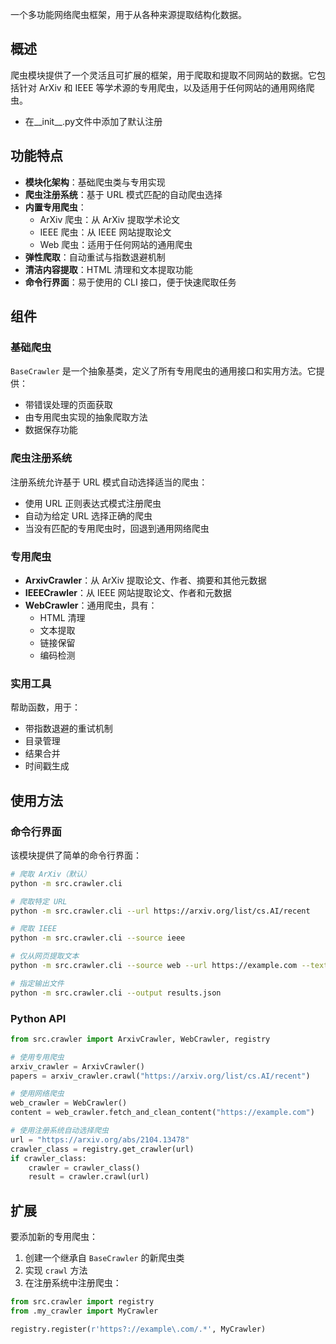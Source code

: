 一个多功能网络爬虫框架，用于从各种来源提取结构化数据。

## 概述

爬虫模块提供了一个灵活且可扩展的框架，用于爬取和提取不同网站的数据。它包括针对 ArXiv 和 IEEE 等学术源的专用爬虫，以及适用于任何网站的通用网络爬虫。

- 在__init__.py文件中添加了默认注册

## 功能特点

- **模块化架构**：基础爬虫类与专用实现
- **爬虫注册系统**：基于 URL 模式匹配的自动爬虫选择
- **内置专用爬虫**：
  - ArXiv 爬虫：从 ArXiv 提取学术论文
  - IEEE 爬虫：从 IEEE 网站提取论文
  - Web 爬虫：适用于任何网站的通用爬虫
- **弹性爬取**：自动重试与指数退避机制
- **清洁内容提取**：HTML 清理和文本提取功能
- **命令行界面**：易于使用的 CLI 接口，便于快速爬取任务

## 组件

### 基础爬虫

`BaseCrawler` 是一个抽象基类，定义了所有专用爬虫的通用接口和实用方法。它提供：

- 带错误处理的页面获取
- 由专用爬虫实现的抽象爬取方法
- 数据保存功能

### 爬虫注册系统

注册系统允许基于 URL 模式自动选择适当的爬虫：

- 使用 URL 正则表达式模式注册爬虫
- 自动为给定 URL 选择正确的爬虫
- 当没有匹配的专用爬虫时，回退到通用网络爬虫

### 专用爬虫

- **ArxivCrawler**：从 ArXiv 提取论文、作者、摘要和其他元数据
- **IEEECrawler**：从 IEEE 网站提取论文、作者和元数据
- **WebCrawler**：通用爬虫，具有：
  - HTML 清理
  - 文本提取
  - 链接保留
  - 编码检测

### 实用工具

帮助函数，用于：
- 带指数退避的重试机制
- 目录管理
- 结果合并
- 时间戳生成

## 使用方法

### 命令行界面

该模块提供了简单的命令行界面：

```bash
# 爬取 ArXiv（默认）
python -m src.crawler.cli

# 爬取特定 URL
python -m src.crawler.cli --url https://arxiv.org/list/cs.AI/recent

# 爬取 IEEE
python -m src.crawler.cli --source ieee

# 仅从网页提取文本
python -m src.crawler.cli --source web --url https://example.com --text-only

# 指定输出文件
python -m src.crawler.cli --output results.json
```

### Python API

```python
from src.crawler import ArxivCrawler, WebCrawler, registry

# 使用专用爬虫
arxiv_crawler = ArxivCrawler()
papers = arxiv_crawler.crawl("https://arxiv.org/list/cs.AI/recent")

# 使用网络爬虫
web_crawler = WebCrawler()
content = web_crawler.fetch_and_clean_content("https://example.com")

# 使用注册系统自动选择爬虫
url = "https://arxiv.org/abs/2104.13478"
crawler_class = registry.get_crawler(url)
if crawler_class:
    crawler = crawler_class()
    result = crawler.crawl(url)
```

## 扩展

要添加新的专用爬虫：

1. 创建一个继承自 `BaseCrawler` 的新爬虫类
2. 实现 `crawl` 方法
3. 在注册系统中注册爬虫：

```python
from src.crawler import registry
from .my_crawler import MyCrawler

registry.register(r'https?://example\.com/.*', MyCrawler)
```
